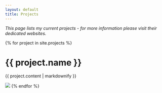 ```yaml
---
layout: default
title: Projects
---
```


*This page lists my current projects - for more information please visit their dedicated websites.*

{% for project in site.projects %}
  <h1>{{ project.name }}</h1>
  <p>{{ project.content | markdownify }}</p>
  <img src="images/{{ project.image }}">
{% endfor %}
